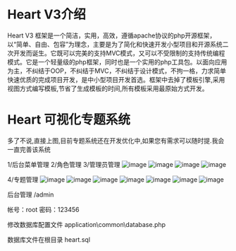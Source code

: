 # Heart V3介绍

Heart V3 框架是一个简洁，实用，高效，遵循apache协议的php开源框架，以“简单、自由、包容”为理念，主要是为了简化和快速开发小型项目和开源系统二次开发而诞生。它既可以完美的支持MVC模式，又可以不受限制的支持传统编程模式。它是一个轻量级的php框架，同时也是一个实用的php工具包。以面向应用为主，不纠结于OOP，不纠结于MVC，不纠结于设计模式，不拘一格，力求简单快速优质的完成项目开发，是中小型项目开发首选。框架中去掉了模板引擎,采用视图方式编写模板,节省了生成模板的时间,所有模板采用最原始方式开发。

# Heart 可视化专题系统
多了不说,直接上图,目前专题系统还在开发优化中,如果您有需求可以随时提.我会一直完善该系统

1/后台菜单管理
2/角色管理
3/管理员管理
![image](https://github.com/zl8762385/heart/blob/develop/resource/github/a1.png)
![image](https://github.com/zl8762385/heart/blob/develop/resource/github/a2.png)
![image](https://github.com/zl8762385/heart/blob/develop/resource/github/a3.png)
![image](https://github.com/zl8762385/heart/blob/develop/resource/github/a4.png)

4/专题管理
![image](https://github.com/zl8762385/heart/blob/develop/resource/github/t1.png)
![image](https://github.com/zl8762385/heart/blob/develop/resource/github/t2.png)
![image](https://github.com/zl8762385/heart/blob/develop/resource/github/t3.png)
![image](https://github.com/zl8762385/heart/blob/develop/resource/github/t4.png)
![image](https://github.com/zl8762385/heart/blob/develop/resource/github/t5.png)
![image](https://github.com/zl8762385/heart/blob/develop/resource/github/t6.png)
![image](https://github.com/zl8762385/heart/blob/develop/resource/github/t7.png)

后台管理
/admin

帐号：root 密码：123456

修改数据库配置文件
application\common\database.php

数据库文件在根目录
heart.sql